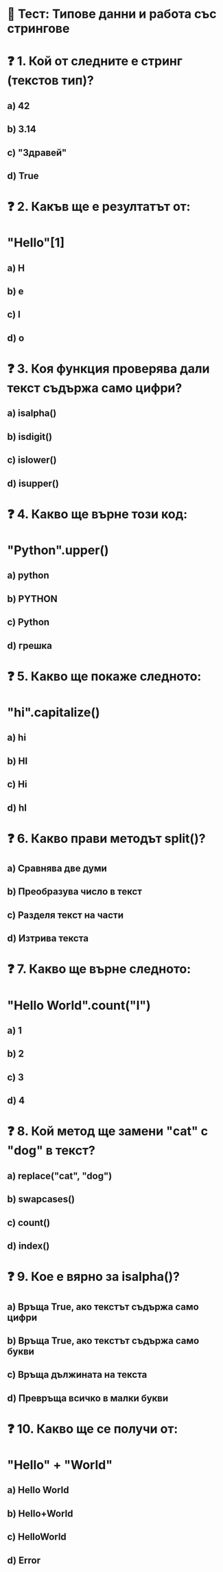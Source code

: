 # 🧠 Тест: Типове данни и работа със стрингове
# ❓ 1. Кой от следните е стринг (текстов тип)?
## a) 42
## b) 3.14
## c) "Здравей"
## d) True

# ❓ 2. Какъв ще е резултатът от:
# "Hello"[1]
## a) H
## b) e
## c) l
## d) o

# ❓ 3. Коя функция проверява дали текст съдържа само цифри?
## a) isalpha()
## b) isdigit()
## c) islower()
## d) isupper()

# ❓ 4. Какво ще върне този код:
# "Python".upper()
## a) python
## b) PYTHON
## c) Python
## d) грешка

# ❓ 5. Какво ще покаже следното:
# "hi".capitalize()
## a) hi
## b) HI
## c) Hi
## d) hI

# ❓ 6. Какво прави методът split()?
## a) Сравнява две думи
## b) Преобразува число в текст
## c) Разделя текст на части
## d) Изтрива текста

# ❓ 7. Какво ще върне следното:
# "Hello World".count("l")
## a) 1
## b) 2
## c) 3
## d) 4

# ❓ 8. Кой метод ще замени "cat" с "dog" в текст?
## a) replace("cat", "dog")
## b) swapcases()
## c) count()
## d) index()

# ❓ 9. Кое е вярно за isalpha()?
## a) Връща True, ако текстът съдържа само цифри
## b) Връща True, ако текстът съдържа само букви
## c) Връща дължината на текста
## d) Превръща всичко в малки букви

# ❓ 10. Какво ще се получи от:
# "Hello" + "World"
## a) Hello World
## b) Hello+World
## c) HelloWorld
## d) Error
